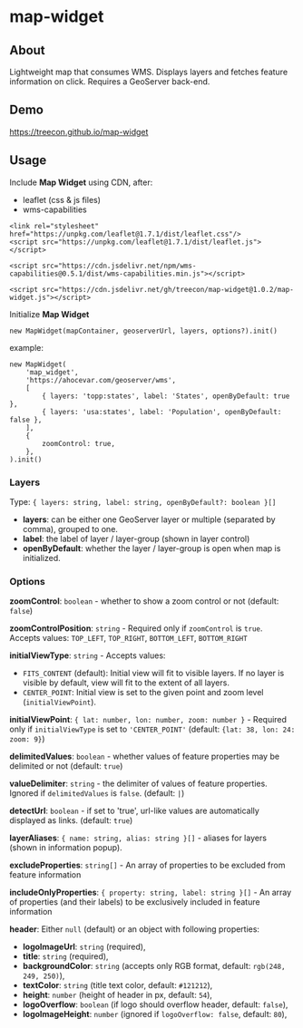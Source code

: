 # map-widget

## About

Lightweight map that consumes WMS. Displays layers and fetches feature information on click. Requires a GeoServer back-end.

## Demo

https://treecon.github.io/map-widget

## Usage

Include <b>Map Widget</b> using CDN, after:
- leaflet (css & js files)
- wms-capabilities

```
<link rel="stylesheet" href="https://unpkg.com/leaflet@1.7.1/dist/leaflet.css"/>
<script src="https://unpkg.com/leaflet@1.7.1/dist/leaflet.js"></script>

<script src="https://cdn.jsdelivr.net/npm/wms-capabilities@0.5.1/dist/wms-capabilities.min.js"></script>

<script src="https://cdn.jsdelivr.net/gh/treecon/map-widget@1.0.2/map-widget.js"></script>
```

Initialize <b>Map Widget</b>
```
new MapWidget(mapContainer, geoserverUrl, layers, options?).init()
```
example:
```
new MapWidget(
    'map_widget',
    'https://ahocevar.com/geoserver/wms', 
    [
        { layers: 'topp:states', label: 'States', openByDefault: true },
        { layers: 'usa:states', label: 'Population', openByDefault: false },
    ], 
    {
        zoomControl: true,
    },
).init()
```

### Layers

Type: `{ layers: string, label: string, openByDefault?: boolean }[]`

- <b>layers</b>: can be either one GeoServer layer or multiple (separated by comma), grouped to one.
- <b>label</b>: the label of layer / layer-group (shown in layer control)
- <b>openByDefault</b>: whether the layer / layer-group is open when map is initialized.

### Options

<b>zoomControl</b>: `boolean` - whether to show a zoom control or not (default: `false`)

<b>zoomControlPosition</b>: `string` - Required only if `zoomControl` is `true`. Accepts values: `TOP_LEFT`, `TOP_RIGHT`, `BOTTOM_LEFT`, `BOTTOM_RIGHT`

<b>initialViewType</b>: `string` - Accepts values:
- `FITS_CONTENT` (default): Initial view will fit to visible layers. If no layer is visible by default, view will fit to the extent of all layers.
- `CENTER_POINT`: Initial view is set to the given point and zoom level (`initialViewPoint`).

<b>initialViewPoint</b>: `{ lat: number, lon: number, zoom: number }` - Required only if `initialViewType` is set to `'CENTER_POINT'` (default: `{lat: 38, lon: 24: zoom: 9}`)

<b>delimitedValues</b>: `boolean` - whether values of feature properties may be delimited or not (default: `true`)

<b>valueDelimiter</b>: `string` - the delimiter of values of feature properties. Ignored if `delimitedValues` is `false`. (default: `|`)

<b>detectUrl</b>: `boolean` - if set to 'true', url-like values are automatically displayed as links. (default: `true`)

<b>layerAliases</b>: `{ name: string, alias: string }[]` - aliases for layers (shown in information popup). 

<b>excludeProperties</b>: `string[]` - An array of properties to be excluded from feature information

<b>includeOnlyProperties</b>: `{ property: string, label: string }[]` - An array of properties (and their labels) to be exclusively included in feature information

<b>header</b>: Either `null` (default) or an object with following properties:
- <b>logoImageUrl</b>: `string` (required),
- <b>title</b>: `string` (required),
- <b>backgroundColor</b>: `string` (accepts only RGB format, default: `rgb(248, 249, 250)`),
- <b>textColor</b>: `string` (title text color, default: `#121212`),
- <b>height</b>: `number` (height of header in px, default: `54`),
- <b>logoOverflow</b>: `boolean` (if logo should overflow header, default: `false`),
- <b>logoImageHeight</b>: `number` (ignored if `logoOverflow: false`, default: `80`),
